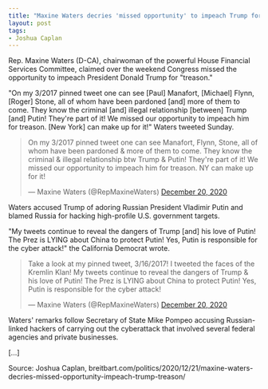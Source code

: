 ```yaml
---
title: "Maxine Waters decries 'missed opportunity' to impeach Trump for 'treason'"
layout: post
tags:
- Joshua Caplan
---
```


Rep. Maxine Waters (D-CA), chairwoman of the powerful House Financial Services Committee, claimed over the weekend Congress missed the opportunity to impeach President Donald Trump for "treason."

"On my 3/2017 pinned tweet one can see [Paul] Manafort, [Michael] Flynn, [Roger] Stone, all of whom have been pardoned [and] more of them to come. They know the criminal [and] illegal relationship [between] Trump [and] Putin! They're part of it! We missed our opportunity to impeach him for treason. [New York] can make up for it!" Waters tweeted Sunday.

<blockquote class="twitter-tweet"><p lang="en" dir="ltr">On my 3/2017 pinned tweet one can see Manafort, Flynn, Stone, all of whom have been pardoned &amp; more of them to come. They know the criminal &amp; illegal relationship btw Trump &amp; Putin! They're part of it! We missed our opportunity to impeach him for treason. NY can make up for it!</p>&mdash; Maxine Waters (@RepMaxineWaters) <a href="https://twitter.com/RepMaxineWaters/status/1340782051201609729?ref_src=twsrc%5Etfw">December 20, 2020</a></blockquote>

Waters accused Trump of adoring Russian President Vladimir Putin and blamed Russia for hacking high-profile U.S. government targets.

"My tweets continue to reveal the dangers of Trump [and] his love of Putin! The Prez is LYING about China to protect Putin! Yes, Putin is responsible for the cyber attack!" the California Democrat wrote.

<blockquote class="twitter-tweet"><p lang="en" dir="ltr">Take a look at my pinned tweet, 3/16/2017! I tweeted the faces of the Kremlin Klan! My tweets continue to reveal the dangers of Trump &amp; his love of Putin! The Prez is LYING about China to protect Putin! Yes, Putin is responsible for the cyber attack!</p>&mdash; Maxine Waters (@RepMaxineWaters) <a href="https://twitter.com/RepMaxineWaters/status/1340782285256310790?ref_src=twsrc%5Etfw">December 20, 2020</a></blockquote> <script async src="https://platform.twitter.com/widgets.js" charset="utf-8"></script>

Waters' remarks follow Secretary of State Mike Pompeo accusing Russian-linked hackers of carrying out the cyberattack that involved several federal agencies and private businesses.

[...]

Source: Joshua Caplan, breitbart.com/politics/2020/12/21/maxine-waters-decries-missed-opportunity-impeach-trump-treason/
